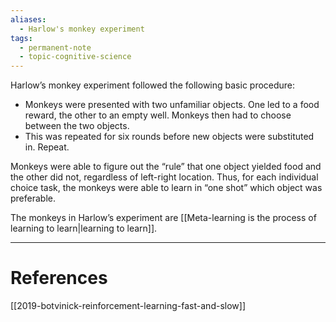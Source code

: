 ```yaml
---
aliases:
  - Harlow's monkey experiment
tags:
  - permanent-note
  - topic-cognitive-science
---
```

Harlow’s monkey experiment followed the following basic procedure:
- Monkeys were presented with two unfamiliar objects. One led to a food reward, the other to an empty well. Monkeys then had to choose between the two objects.
- This was repeated for six rounds before new objects were substituted in. Repeat.

Monkeys were able to figure out the “rule” that one object yielded food and the other did not, regardless of left-right location. Thus, for each individual choice task, the monkeys were able to learn in “one shot” which object was preferable.

The monkeys in Harlow’s experiment are [[Meta-learning is the process of learning to learn|learning to learn]].

---
# References

[[2019-botvinick-reinforcement-learning-fast-and-slow]]